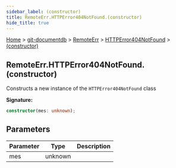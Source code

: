 ```yaml
---
sidebar_label: (constructor)
title: RemoteErr.HTTPError404NotFound.(constructor)
hide_title: true
---
```


[Home](./index.md) &gt; [git-documentdb](./git-documentdb.md) &gt; [RemoteErr](./git-documentdb.remoteerr.md) &gt; [HTTPError404NotFound](./git-documentdb.remoteerr.httperror404notfound.md) &gt; [(constructor)](./git-documentdb.remoteerr.httperror404notfound._constructor_.md)

## RemoteErr.HTTPError404NotFound.(constructor)

Constructs a new instance of the `HTTPError404NotFound` class

<b>Signature:</b>

```typescript
constructor(mes: unknown);
```

## Parameters

|  Parameter | Type | Description |
|  --- | --- | --- |
|  mes | unknown |  |

